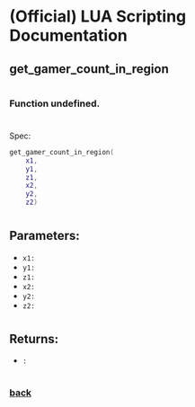
# (Official) LUA Scripting Documentation

## get_gamer_count_in_region
#
### Function undefined.
#
Spec:
```lua
get_gamer_count_in_region(
	x1,
	y1,
	z1,
	x2,
	y2,
	z2)
```
#
## Parameters:
- `x1:` 
- `y1:` 
- `z1:` 
- `x2:` 
- `y2:` 
- `z2:` 
#  

## Returns:
- `:` 
#
### [back](../other)
